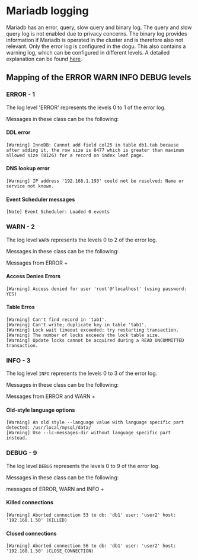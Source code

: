 # Mariadb logging

Mariadb has an error, query, slow query and binary log.
The query and slow query log is not enabled due to privacy concerns.
The binary log provides information if Mariadb is operated in the cluster and is therefore also not relevant.
Only the error log is configured in the dogu. This also contains a warning log, which can be configured in different 
levels. A detailed explanation can be found [here](https://mariadb.com/kb/en/error-log/).

## Mapping of the ERROR WARN INFO DEBUG levels

### ERROR - 1

The log level 'ERROR' represents the levels 0 to 1 of the error log.

Messages in these class can be the following:

#### DDL error
`[Warning] InnoDB: Cannot add field col25 in table db1.tab because after adding it, the row size is 8477 which is
greater than maximum allowed size (8126) for a record on index leaf page.`

#### DNS lookup error
`[Warning] IP address '192.168.1.193' could not be resolved: Name or service not known.`

#### Event Scheduler messages
`[Note] Event Scheduler: Loaded 0 events`

### WARN - 2

The log level `WARN` represents the levels 0 to 2 of the error log.

Messages in these class can be the following:

Messages from ERROR +

#### Access Denies Errors
`[Warning] Access denied for user 'root'@'localhost' (using password: YES)`

#### Table Erros
```
[Warning] Can't find record in 'tab1'.
[Warning] Can't write; duplicate key in table 'tab1'.
[Warning] Lock wait timeout exceeded; try restarting transaction.
[Warning] The number of locks exceeds the lock table size.
[Warning] Update locks cannot be acquired during a READ UNCOMMITTED transaction.
```

### INFO - 3

The log level `INFO` represents the levels 0 to 3 of the error log.

Messages in these class can be the following:

Messages from ERROR and WARN +

#### Old-style language options
```
[Warning] An old style --language value with language specific part detected: /usr/local/mysql/data/
[Warning] Use --lc-messages-dir without language specific part instead.
```

### DEBUG - 9

The log level `DEBUG` represents the levels 0 to 9 of the error log.

Messages in these class can be the following:

messages of ERROR, WARN and INFO +

#### Killed connections
`[Warning] Aborted connection 53 to db: 'db1' user: 'user2' host: '192.168.1.50' (KILLED)`

#### Closed connections
`[Warning] Aborted connection 56 to db: 'db1' user: 'user2' host: '192.168.1.50' (CLOSE_CONNECTION)`
